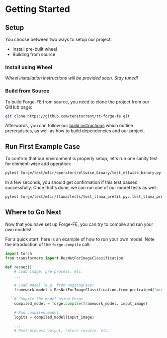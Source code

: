 # Getting Started

## Setup
You choose between two ways to setup our project:
- Install pre-built wheel
- Building from source

### Install using Wheel

*Wheel installation instructions will be provided soon. Stay tuned!*

### Build from Source

To build Forge-FE from source, you need to clone the project from our GitHub page:
```bash
git clone https://github.com/tenstorrent/tt-forge-fe.git
```

Afterwards, you can follow our [build instructions](https://docs.tenstorrent.com/tt-forge-fe/build.html) which outline prerequisites, as well as how to build dependencies and our project.

## Run First Example Case

To confirm that our environment is properly setup, let's run one sanity test for element-wise add operation:
```bash
pytest forge/test/mlir/operators/eltwise_binary/test_eltwise_binary.py::test_add
```

In a few seconds, you should get confirmation if this test passed successfully. Once that's done, we can run one of our model tests as well:
```bash
pytest forge/test/mlir/llama/tests/test_llama_prefil.py::test_llama_prefil_on_device_decode_on_cpu
```

## Where to Go Next

Now that you have set up Forge-FE, you can try to compile and run your own models!

For a quick start, here is an example of how to run your own model. Note the introduction of the `forge.compile` call:

```py
import torch
from transformers import ResNetForImageClassification

def resnet():
    # Load image, pre-process, etc.
    ...

    # Load model (e.g. from HuggingFace)
    framework_model = ResNetForImageClassification.from_pretrained("microsoft/resnet-50")

    # Compile the model using Forge
    compiled_model = forge.compile(framework_model, input_image)

    # Run compiled model
    logits = compiled_model(input_image)

    ...
    # Post-process output, return results, etc.
```
